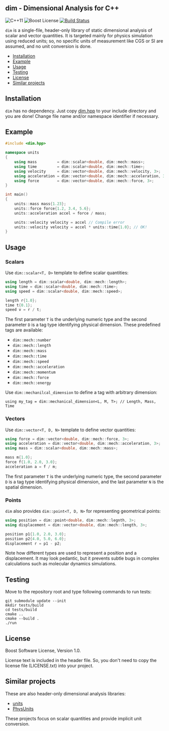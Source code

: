 dim - Dimensional Analysis for C++
----------------------------------

![C++11][cxx-badge]
![Boost License][license-badge]
[![Build Status][travis-badge]][travis-url]

[cxx-badge]: https://img.shields.io/badge/C%2B%2B-11-orange.svg
[license-badge]: https://img.shields.io/badge/license-Boost-blue.svg
[travis-badge]: https://travis-ci.org/snsinfu/dim.svg?branch=master
[travis-url]: https://travis-ci.org/snsinfu/dim

`dim` is a single-file, header-only library of static dimensional analysis of
scalar and vector quantities. It is targeted mainly for physics simulation
using reduced units; so, no specific units of measurement like CGS or SI are
assumed, and no unit conversion is done.

- [Installation](#installation)
- [Example](#example)
- [Usage](#usage)
- [Testing](#testing)
- [License](#license)
- [Similar projects](#similar-projects)

## Installation

`dim` has no dependency. Just copy [dim.hpp][dim.hpp] to your include directory
and you are done! Change file name and/or namespace identifier if necessary.

[dim.hpp]: https://raw.githubusercontent.com/snsinfu/dim/master/dim/dim.hpp

## Example

```c++
#include <dim.hpp>

namespace units
{
    using mass         = dim::scalar<double, dim::mech::mass>;
    using time         = dim::scalar<double, dim::mech::time>;
    using velocity     = dim::vector<double, dim::mech::velocity, 3>;
    using acceleration = dim::vector<double, dim::mech::acceleration, 3>;
    using force        = dim::vector<double, dim::mech::force, 3>;
}

int main()
{
    units::mass mass{1.23};
    units::force force{1.2, 3.4, 5.6};
    units::acceleration accel = force / mass;

    units::velocity velocity = accel // Compile error
    units::velocity velocity = accel * units::time{1.0}; // OK!
}
```

## Usage

### Scalars

Use `dim::scalar<T, D>` template to define scalar quantities:

```c++
using length = dim::scalar<double, dim::mech::length>;
using time = dim::scalar<double, dim::mech::time>;
using speed = dim::scalar<double, dim::mech::speed>;

length r{1.0};
time t{0.1};
speed v = r / t;
```

The first parameter `T` is the underlying numeric type and the second parameter
`D` is a tag type identifying physical dimension. These predefined tags are
available:

- `dim::mech::number`
- `dim::mech::length`
- `dim::mech::mass`
- `dim::mech::time`
- `dim::mech::speed`
- `dim::mech::acceleration`
- `dim::mech::momentum`
- `dim::mech::force`
- `dim::mech::energy`

Use `dim::mechanilcal_dimension` to define a tag with arbitrary dimension:

```
using my_tag = dim::mechanical_dimension<L, M, T>; // Length, Mass, Time
```

### Vectors

Use `dim::vector<T, D, N>` template to define vector quantities:

```c++
using force = dim::vector<double, dim::mech::force, 3>;
using acceleration = dim::vector<double, dim::mech::acceleration, 3>;
using mass = dim::scalar<double, dim::mech::mass>;

mass m{1.0};
force f{1.0, 2.0, 3.0};
acceleration a = f / m;
```

The first parameter `T` is the underlying numeric type, the second parameter
`D` is a tag type identifying physical dimension, and the last parameter `N`
is the spatial dimension.

### Points

`dim` also provides `dim::point<T, D, N>` for representing geometrical points:

```c++
using position = dim::point<double, dim::mech::legnth, 3>;
using displacement = dim::vector<double, dim::mech::length, 3>;

position p1{1.0, 2.0, 3.0};
position p2{4.0, 5.0, 6.0};
displacement r = p1 - p2;
```

Note how different types are used to represent a position and a displacement.
It may look pedantic, but it prevents subtle bugs in complex calculations such
as molecular dynamics simulations.

## Testing

Move to the repository root and type following commands to run tests:

```console
git submodule update --init
mkdir tests/build
cd tests/build
cmake ..
cmake --build .
./run
```

## License

Boost Software License, Version 1.0.

License text is included in the header file. So, you don't need to copy the
license file (LICENSE.txt) into your project.

## Similar projects

These are also header-only dimensional analysis libraries:

- [units](https://github.com/nholthaus/units)
- [PhysUnits](https://github.com/martinmoene/PhysUnits-CT-Cpp11)

These projects focus on scalar quantities and provide implicit unit conversion.

